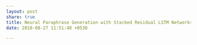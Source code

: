 ```yaml
---
layout: post
share: true
title: Neural Paraphrase Generation with Stacked Residual LSTM Networks
date: 2018-08-27 11:51:48 +0530

---
```


